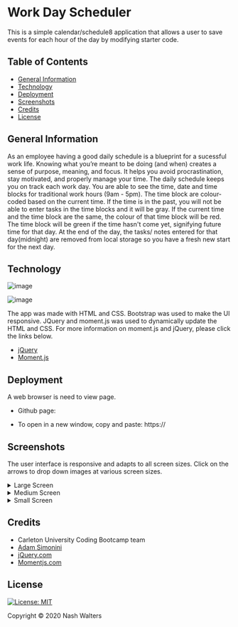 # Work Day Scheduler

This is a simple calendar/schedule8 application that allows a user to save events for each hour of the day by modifying starter code.

## Table of Contents
* [General Information](#general-information)
* [Technology](#technology)
* [Deployment](#deployment)
* [Screenshots](#screenshots)
* [Credits](#credits)
* [License](#license)

## General Information
As an employee having a good daily schedule is a blueprint for a sucessful work life. Knowing what you’re meant to be doing (and when) creates a sense of purpose, meaning, and focus. It helps you avoid procrastination, stay motivated, and properly manage your time. The daily schedule keeps you on track each work day. You are able to see the time, date and time blocks for traditional work hours (9am - 5pm). The time block are colour-coded based on the current time. If the time is in the past, you will not be able to enter tasks in the time blocks and it will be gray. If the current time and the time block are the same, the colour of that time block will be red. The time block will be green if the time hasn't come yet, signifying future time for that day. At the end of the day, the tasks/ notes entered for that day(midnight) are removed from local storage so you have a fresh new start for the next day.

## Technology
![image](https://img.shields.io/badge/jQuery-0769AD?style=for-the-badge&logo=jquery&logoColor=white)

![image](https://img.shields.io/badge/Bootstrap-563D7C?style=for-the-badge&logo=bootstrap&logoColor=white)

The app was made with HTML and CSS. Bootstrap was used to make the UI responsive. JQuery and moment.js was used to dynamically update the  HTML and CSS. For more information on 
moment.js and jQuery, please click the links below.

* [jQuery](https://jquery.com/)
* [Moment.js](https://momentjs.com/docs/)


## Deployment

A web browser is need to view page.

* Github page: []()

* To open in a new window, copy and paste: https://<span></span>

## Screenshots
The user interface is responsive and adapts to all screen sizes. Click on the arrows to drop down images at various screen sizes.
<details>
  <summary>Large Screen</summary>
  <img src="" alt= "screenshot of site at 986px">
</details>
<details>
  <summary>Medium Screen</summary>
   <img src="" alt= "screenshot of site at 768px">
</details>
<details>
  <summary>Small Screen</summary>
   <img src="" alt= "screenshot of site at 400px">
</details>

## Credits

* Carleton University Coding Bootcamp team
* [Adam Simonini](https://github.com/adamsimonini)
* [jQuery.com](https://jquery.com/)
* [Momentjs.com](https://momentjs.com/docs/)


## License 
[![License: MIT](https://img.shields.io/badge/License-MIT-yellow.svg)](https://opensource.org/licenses/MIT)

Copyright © 2020 Nash Walters

